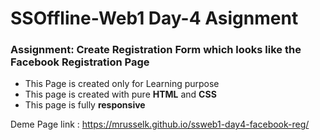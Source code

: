 <h1>SSOffline-Web1 Day-4 Asignment</h1>
<h3>Assignment: Create Registration Form which looks like the Facebook Registration Page</h3>
<ul>
  <li>This Page is created only for Learning purpose</li>
  <li>This page is created with pure <strong>HTML</strong> and <strong>CSS</strong></li>
  <li>This page is fully <strong>responsive</strong></li>
</ul>

<p>Deme Page link : <a href="https://mrusselk.github.io/ssweb1-day4-facebook-reg/">https://mrusselk.github.io/ssweb1-day4-facebook-reg/</a>
</p>
